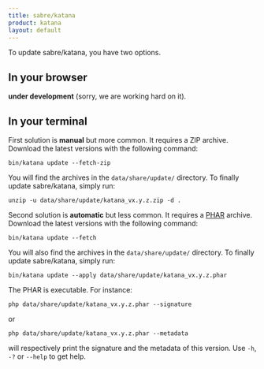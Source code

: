 ```yaml
---
title: sabre/katana
product: katana
layout: default
---
```


To update sabre/katana, you have two options.

In your browser
---------------

**under development** (sorry, we are working hard on it).

In your terminal
----------------

First solution is **manual** but more common. It requires a ZIP archive.
Download the latest versions with the following command:

    bin/katana update --fetch-zip

You will find the archives in the `data/share/update/` directory. To
finally update sabre/katana, simply run:

    unzip -u data/share/update/katana_vx.y.z.zip -d .

Second solution is **automatic** but less common. It requires a [PHAR]
archive. Download the latest versions with the following command:

    bin/katana update --fetch


You will also find the archives in the `data/share/update/` directory. To
finally update sabre/katana, simply run:

    bin/katana update --apply data/share/update/katana_vx.y.z.phar

The PHAR is executable. For instance:

    php data/share/update/katana_vx.y.z.phar --signature

or

    php data/share/update/katana_vx.y.z.phar --metadata

will respectively print the signature and the metadata of this version. Use
`-h`, `-?` or `--help` to get help.

[PHAR]: http://php.net/phar
